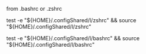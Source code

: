 from .bashrc or .zshrc

test -e "${HOME}/.configShared/l/zshrc" && source "${HOME}/.configShared/l/zshrc"


test -e "${HOME}/.configShared/l/bashrc" && source "${HOME}/.configShared/l/bashrc"
